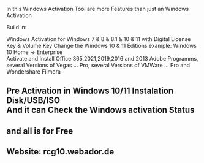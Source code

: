 In this Windows Activation Tool are more Features than just an Windows Activation 

Build in:

Windows Activation for Windows 7 & 8 & 8.1 & 10 & 11 with Digital License Key & Volume Key
Change the Windows 10 & 11 Editions example: Windows 10 Home -> Enterprise               
Activate and Install Office 365,2021,2019,2016 and 2013
Adobe Programms, several Versions of Vegas ... Pro, several Versions of VMWare ... Pro and Wondershare Filmora

Pre Activation in Windows 10/11 Instalation Disk/USB/ISO                     
And it can Check the Windows activation Status
-------------------------------------------------
and all is for Free
-------------------------------------------------
Website:   rcg10.webador.de
-------------------------------------------------

